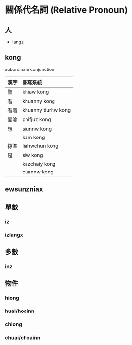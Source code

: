 # 關係代名詞 (Relative Pronoun)

## 人

* langz

## kong

subordinate conjunction

| 漢字 | 書寫系統 |
| :--- | :--- |
| 豎 | khiaw kong |
| 看 | khuanny kong |
| 看着 | khuanny tiurhw kong |
| 譬喻 | phifjuz kong |
| 想 | siunnw kong |
| | kam kong |
| 掠準 | liahwchun kong |
| 是 | siw kong |
|| kazchaiy kong |
|| cuannw kong |

## ewsunzniax

## 單數

### iz

### izlangx

## 多數

### inz

## 物件

### hiong

### huai/hoainn

### chiong

### chuai/choainn
